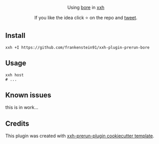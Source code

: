 <p align="center">
Using <a href="https://github.com/ekzhang/bore">bore</a> in <a href="https://github.com/xxh/xxh">xxh</a>
</p>

<p align="center">  
If you like the idea click ⭐ on the repo and <a href="https://twitter.com/intent/tweet?text=Nice%20plugin%20for%20the%20xxh%20project!&url=https://github.com/frankenstein91/xxh-plugin-prerun-bore" target="_blank">tweet</a>.
</p>

## Install
```shell
xxh +I https://github.com/frankenstein91/xxh-plugin-prerun-bore
```

## Usage
```shell
xxh host
# ...
```

## Known issues

this is in work...

## Credits

This plugin was created with [xxh-prerun-plugin cookiecutter template](https://github.com/xxh/cookiecutter-xxh-plugin-prerun).